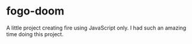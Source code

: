 # fogo-doom
A little project creating fire using JavaScript only. I had such an amazing time doing this project. 
